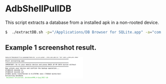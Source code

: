 # AdbShellPullDB

This script extracts a database from a installed apk in a non-rooted device.

```sh
$  ./extractDB.sh -p="/Applications/DB Browser for SQLite.app" -a="com.facebook.katana"
```

## Example 1 screenshot result.

<img src="https://github.com/CristianCardosoA/AdbShellPullDB/blob/master/Screen%20Shot%202017-08-04%20at%205.37.19%20PM.png" width="250" />
